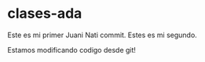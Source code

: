 # clases-ada
Este es mi primer Juani Nati commit.
Estes es mi segundo.

Estamos modificando codigo desde git!
